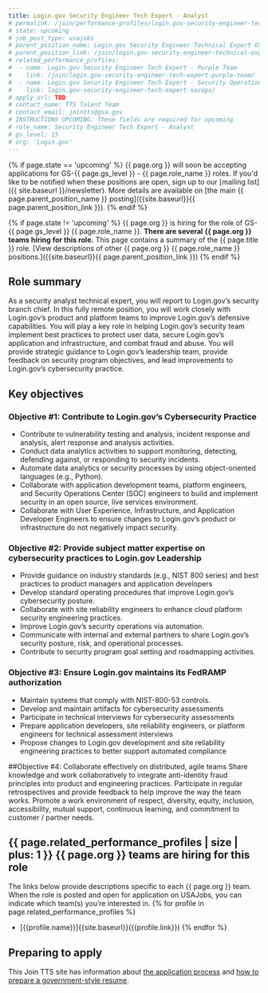 ```yaml
---
title: Login.gov Security Engineer Tech Expert - Analyst 
# permalink: /join/performance-profiles/login.gov-security-engineer-tech-expert-analyst/
# state: upcoming
# job_post_type: usajobs
# parent_position_name: Login.gov Security Engineer Technical Expert GS15
# parent_position_link: /join/login.gov-security-engineer-technical-expert/
# related_performance_profiles:
#  - name: Login.gov Security Engineer Tech Expert - Purple Team
#    link: /join/login.gov-security-engineer-tech-expert-purple-team/
#  - name: Login.gov Security Engineer Tech Expert - Security Operations
#    link: login.gov-security-engineer-tech-expert-secops/
# apply_url: TBD
# contact_name: TTS Talent Team
# contact_email: jointts@gsa.gov
# INSTRUCTIONS UPCOMING: These fields are required for upcoming
# role_name: Security Engineer Tech Expert - Analyst
# gs_level: 15
# org: 'Login.gov'
---
```

{% if page.state == 'upcoming' %}
{{ page.org }} will soon be accepting applications for GS-{{ page.gs_level }} - {{ page.role_name }} roles. If you'd like to be
  notified when these positions are open, sign up to our [mailing list]({{ site.baseurl }}/newsletter). More details are available on [the main {{ page.parent_position_name }} posting]({{site.baseurl}}{{ page.parent_position_link }}).
{% endif %}

{% if page.state != 'upcoming' %}
{{ page.org }} is hiring for the role of GS-{{ page.gs_level }} {{ page.role_name }}. **There are several {{ page.org }} teams hiring for this role.** This page contains a summary of the {{ page.title }} role. [View descriptions of other {{ page.org }} {{ page.role_name }} positions.]({{site.baseurl}}{{ page.parent_position_link }})
{% endif %}

## Role summary

As a security analyst technical expert, you will report to Login.gov’s security branch chief. In this fully remote position, you will work closely with Login.gov’s product and platform teams to improve Login.gov’s defensive capabilities. You will play a key role in helping Login.gov’s security team implement best practices to protect user data, secure Login.gov’s application and infrastructure, and combat fraud and abuse. You will provide strategic guidance to Login.gov’s leadership team, provide feedback on security program objectives, and lead improvements to Login.gov’s cybersecurity practice.

## Key objectives

### Objective #1: Contribute to Login.gov’s Cybersecurity Practice
- Contribute to vulnerability testing and analysis, incident response and analysis, alert response and analysis activities.
- Conduct data analytics activities to support monitoring, detecting, defending against, or responding to security incidents.
- Automate data analytics or security processes by using object-oriented languages (e.g., Python).
- Collaborate with application development teams, platform engineers, and Security Operations Center (SOC) engineers to build and implement security in an open source, live services environment.
- Collaborate with User Experience, Infrastructure, and Application Developer Engineers to ensure changes to Login.gov’s product or infrastructure do not negatively impact security.


### Objective #2: Provide subject matter expertise on cybersecurity practices to Login.gov Leadership 
- Provide guidance on industry standards (e.g., NIST 800 series) and best practices to product managers and application developers
- Develop standard operating procedures that improve Login.gov’s cybersecurity posture.  
- Collaborate with site reliability engineers to enhance cloud platform security engineering practices.
- Improve Login.gov’s security operations via automation.
- Communicate with internal and external partners to share Login.gov’s security posture, risk, and operational processes. 
- Contribute to security program goal setting and roadmapping activities.


### Objective #3: Ensure Login.gov maintains its FedRAMP authorization
- Maintain systems that comply with NIST-800-53 controls. 
- Develop and maintain artifacts for cybersecurity assessments 
- Participate in technical interviews for cybersecurity assessments
- Prepare application developers, site reliability engineers, or platform engineers for technical assessment interviews
- Propose changes to Login.gov development and site reliability engineering practices to better support automated compliance


##Objective #4: Collaborate effectively on distributed, agile teams
Share knowledge and work collaboratively to integrate anti-identity fraud principles into product and engineering practices. 
Participate in regular retrospectives and provide feedback to help improve the way the team works.
Promote a work environment of respect, diversity, equity, inclusion, accessibility, mutual support, continuous learning, and commitment to customer / partner needs.


## {{ page.related_performance_profiles | size | plus: 1 }} {{ page.org }} teams are hiring for this role

The links below provide descriptions specific to each {{ page.org }} team. When the role is posted and open for application on USAJobs, you can indicate which team(s) you’re interested in.
{% for profile in page.related_performance_profiles %}
  - [{{profile.name}}]{{site.baseurl}}({{profile.link}})
{% endfor %}

## Preparing to apply

This Join TTS site has information about [the application process](https://join.tts.gsa.gov/hiring-process/) and [how to prepare a government-style resume](https://join.tts.gsa.gov/resume/).
